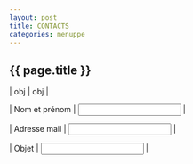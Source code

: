 ```yaml
---
layout: post
title: CONTACTS
categories: menuppe
---
```


## {{ page.title }}

| obj | obj |

| Nom et prénom | <input id="nometprenom" type="text" name="nometprenom" /> |

| Adresse mail  | <input id="mail" type="text" name="mail" />   |

| Objet         | <input id="objet" type="text" name="objet" /> |
